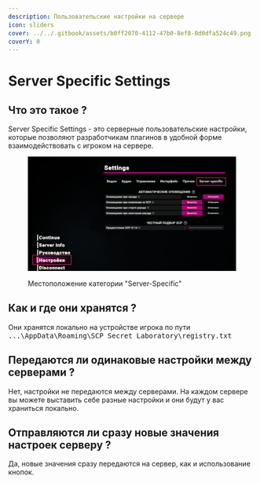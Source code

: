 ```yaml
---
description: Пользовательские настройки на сервере
icon: sliders
cover: ../../.gitbook/assets/b0ff2070-4112-47b0-8ef8-0d0dfa524c49.png
coverY: 0
---
```


# Server Specific Settings

## Что это такое ?

Server Specific Settings - это серверные пользовательские настройки, которые позволяют разработчикам плагинов в удобной форме взаимодействовать с игроком на сервере.

<figure><img src="../../.gitbook/assets/image (4) (1) (1) (1) (1) (1).png" alt=""><figcaption><p>Местоположение категории "Server-Specific"</p></figcaption></figure>

## Как и где они хранятся ?

Они хранятся локально на устройстве игрока по пути <kbd>...\AppData\Roaming\SCP Secret Laboratory\registry.txt</kbd>

## Передаются ли одинаковые настройки между серверами ?

Нет, настройки не передаются между серверами. На каждом сервере вы можете выставить себе разные настройки и они будут у вас храниться локально.

## Отправляются ли сразу новые значения настроек серверу ?

Да, новые значения сразу передаются на сервер, как и использование кнопок.
